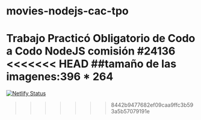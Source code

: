 # movies-nodejs-cac-tpo
Trabajo Practicó Obligatorio de Codo a Codo NodeJS comisión #24136 
<<<<<<< HEAD
##tamaño de las imagenes:396 * 264
=======
[![Netlify Status](https://api.netlify.com/api/v1/badges/f946157f-5c70-4802-9641-7f88de3b9801/deploy-status)](https://app.netlify.com/sites/movies-cac-nodejs/deploys)
>>>>>>> 8442b9477682ef09caa9ffc3b593a5b57079191e
